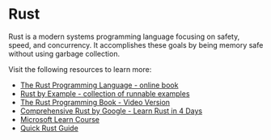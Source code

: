# Rust

Rust is a modern systems programming language focusing on safety, speed, and concurrency. It accomplishes these goals by being memory safe without using garbage collection.

Visit the following resources to learn more:

- [The Rust Programming Language - online book](https://doc.rust-lang.org/book/)
- [Rust by Example - collection of runnable examples](https://doc.rust-lang.org/stable/rust-by-example/index.html)
- [The Rust Programming Book - Video Version](https://youtube.com/playlist?list=PLai5B987bZ9CoVR-QEIN9foz4QCJ0H2Y8)
- [Comprehensive Rust by Google - Learn Rust in 4 Days](https://google.github.io/comprehensive-rust/)
- [Microsoft Learn Course](https://learn.microsoft.com/en-us/training/paths/rust-first-steps/)
- [Quick Rust Guide](https://sivanaikk.github.io/rust/)